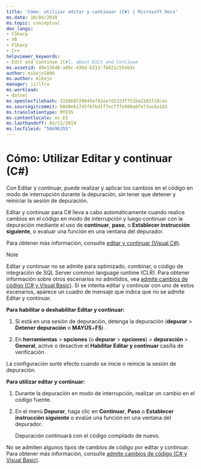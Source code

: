 ```yaml
---
title: 'Cómo: utilizar editar y continuar (C#) | Microsoft Docs'
ms.date: 10/04/2018
ms.topic: conceptual
dev_langs:
- CSharp
- VB
- FSharp
- C++
helpviewer_keywords:
- Edit and Continue [C#], about Edit and Continue
ms.assetid: 40e136d8-a08c-43bd-b313-fb821c55eb3c
author: mikejo5000
ms.author: mikejo
manager: jillfra
ms.workload:
- dotnet
ms.openlocfilehash: 515068f29045ef92ee7d2323f752ba2185f28cac
ms.sourcegitcommit: b0d8e61745f67bd1f7ecf7fe080a0fe73ac6a181
ms.translationtype: MTE95
ms.contentlocale: es-ES
ms.lasthandoff: 02/22/2019
ms.locfileid: "56696355"
---
```

# <a name="how-to-use-edit-and-continue-c"></a>Cómo: Utilizar Editar y continuar (C#)
Con Editar y continuar, puede realizar y aplicar los cambios en el código en modo de interrupción durante la depuración, sin tener que detener y reiniciar la sesión de depuración.

Editar y continuar para C# lleva a cabo automáticamente cuando realice cambios en el código en modo de interrupción y luego continuar con la depuración mediante el uso de **continuar**, **paso**, o **Establecer instrucción siguiente**, o evaluar una función en una ventana del depurador.

Para obtener más información, consulte [editar y continuar (Visual C#)](../debugger/edit-and-continue-visual-csharp.md).

>[!NOTE]
>Editar y continuar no se admite para optimizado, combinar, o código de integración de SQL Server common language runtime (CLR). Para obtener información sobre otros escenarios no admitidos, vea [admite cambios de código (C# y Visual Basic)](../debugger/supported-code-changes-csharp.md). Si se intenta editar y continuar con uno de estos escenarios, aparece un cuadro de mensaje que indica que no se admite Editar y continuar.

**Para habilitar o deshabilitar Editar y continuar:**

1. Si está en una sesión de depuración, detenga la depuración (**depurar** > **Detener depuración** o **MAYÚS**+**F5**) .

1. En **herramientas** > **opciones** (o **depurar** > **opciones**) > **depuración**  >  **General**, active o desactive el **Habilitar Editar y continuar** casilla de verificación.

La configuración surte efecto cuando se inicie o reinicie la sesión de depuración.

**Para utilizar editar y continuar:**

1. Durante la depuración en modo de interrupción, realizar un cambio en el código fuente.

1. En el menú **Depurar**, haga clic en **Continuar**, **Paso** o **Establecer instrucción siguiente** o evalúe una función en una ventana del depurador.

   Depuración continuará con el código compilado de nuevo.

No se admiten algunos tipos de cambios de código por editar y continuar. Para obtener más información, consulte [admite cambios de código (C# y Visual Basic)](../debugger/supported-code-changes-csharp.md).
